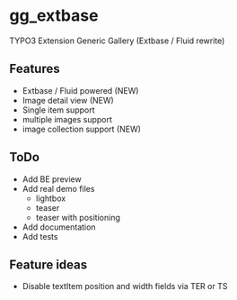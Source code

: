 gg_extbase
==========

TYPO3 Extension Generic Gallery (Extbase / Fluid rewrite)

Features
--------

* Extbase / Fluid powered (NEW)
* Image detail view (NEW)
* Single item support
* multiple images support
* image collection support (NEW)


ToDo
----

* Add BE preview
* Add real demo files
	* lightbox
	* teaser
	* teaser with positioning
* Add documentation
* Add tests


Feature ideas
-------------

* Disable textItem position and width fields via TER or TS

